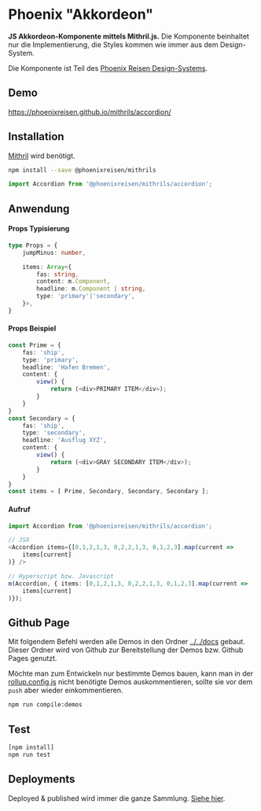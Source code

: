 # Phoenix "Akkordeon"

**JS Akkordeon-Komponente mittels Mithril.js.** Die Komponente beinhaltet nur die Implementierung, die Styles kommen wie immer aus dem Design-System.

Die Komponente ist Teil des [Phoenix Reisen Design-Systems](https://design-system.phoenixreisen.net).

## Demo

https://phoenixreisen.github.io/mithrils/accordion/

## Installation

[Mithril](https://mithriljs.org/) wird benötigt.

```bash
npm install --save @phoenixreisen/mithrils
```

```js
import Accordion from '@phoenixreisen/mithrils/accordion';
```

## Anwendung

#### Props Typisierung

```ts
type Props = {
    jumpMinus: number,

    items: Array<{
        fas: string,
        content: m.Component,
        headline: m.Component | string,
        type: 'primary'|'secondary',
    }>,
}
```

#### Props Beispiel

```ts
const Prime = {
    fas: 'ship',
    type: 'primary',
    headline: 'Hafen Bremen',
    content: {
        view() {
            return (<div>PRIMARY ITEM</div>);
        }
    }
}
const Secondary = {
    fas: 'ship',
    type: 'secondary',
    headline: 'Ausflug XYZ',
    content: {
        view() {
            return (<div>GRAY SECONDARY ITEM</div>);
        }
    }
}
const items = [ Prime, Secondary, Secondary, Secondary ];
```

#### Aufruf

```ts
import Accordion from '@phoenixreisen/mithrils/accordion';

// JSX
<Accordion items={[0,1,2,1,3, 0,2,2,1,3, 0,1,2,3].map(current =>
    items[current]
)} />

// Hyperscript bzw. Javascript
m(Accordion, { items: [0,1,2,1,3, 0,2,2,1,3, 0,1,2,3].map(current =>
    items[current]
)});
```

## Github Page

Mit folgendem Befehl werden alle Demos in den Ordner [../../docs](../../docs) gebaut. Dieser Ordner wird von Github zur Bereitstellung der Demos bzw. Github Pages genutzt.

Möchte man zum Entwickeln nur bestimmte Demos bauen, kann man in der [rollup.config.js](../../rollup.config.js) nicht benötigte Demos auskommentieren, sollte sie vor dem `push` aber wieder einkommentieren.

```bash
npm run compile:demos
```

## Test

```bash
[npm install]
npm run test
```

## Deployments

Deployed & published wird immer die ganze Sammlung. [Siehe hier](../../README.md).